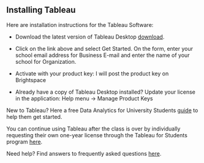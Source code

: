 
## Installing Tableau

Here are installation instructions for the Tableau Software:

* Download the latest version of Tableau Desktop [download](https://www.tableau.com/tft/activation).

* Click on the link above and select Get Started. On the form, enter your school email address for Business E-mail and enter the name of your school for Organization.

* Activate with your product key:  I will post the product key on Brightspace

* Already have a copy of Tableau Desktop installed? Update your license in the application: Help menu -> Manage Product Keys

New to Tableau? Here a free Data Analytics for University Students [guide](https://www.tableau.com/university-students) to help them get started.

You can continue using Tableau after the class is over by individually requesting their own one-year license through the Tableau for Students program [here](https://community.tableau.com/community/students/).

Need help? Find answers to frequently asked questions [here](https://community.tableau.com/docs/DOC-10249).
